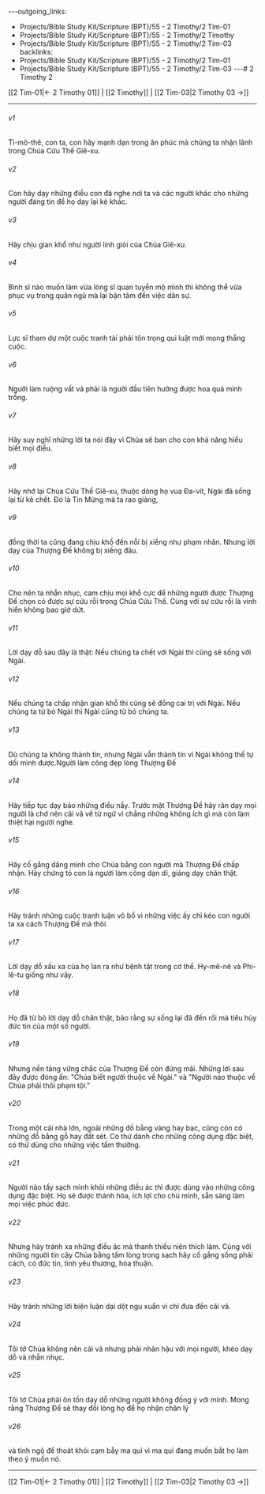 ---outgoing_links:
  - Projects/Bible Study Kit/Scripture (BPT)/55 - 2 Timothy/2 Tim-01
  - Projects/Bible Study Kit/Scripture (BPT)/55 - 2 Timothy/2 Timothy
  - Projects/Bible Study Kit/Scripture (BPT)/55 - 2 Timothy/2 Tim-03
backlinks:
  - Projects/Bible Study Kit/Scripture (BPT)/55 - 2 Timothy/2 Tim-01
  - Projects/Bible Study Kit/Scripture (BPT)/55 - 2 Timothy/2 Tim-03
---# 2 Timothy 2

[[2 Tim-01|← 2 Timothy 01]] | [[2 Timothy]] | [[2 Tim-03|2 Timothy 03 →]]
***



###### v1 
Ti-mô-thê, con ta, con hãy mạnh dạn trong ân phúc mà chúng ta nhận lãnh trong Chúa Cứu Thế Giê-xu. 

###### v2 
Con hãy dạy những điều con đã nghe nơi ta và các người khác cho những người đáng tin để họ dạy lại kẻ khác. 

###### v3 
Hãy chịu gian khổ như người lính giỏi của Chúa Giê-xu. 

###### v4 
Binh sĩ nào muốn làm vừa lòng sĩ quan tuyển mộ mình thì không thể vừa phục vụ trong quân ngũ mà lại bận tâm đến việc dân sự. 

###### v5 
Lực sĩ tham dự một cuộc tranh tài phải tôn trọng qui luật mới mong thắng cuộc. 

###### v6 
Người làm ruộng vất vả phải là người đầu tiên hưởng được hoa quả mình trồng. 

###### v7 
Hãy suy nghĩ những lời ta nói đây vì Chúa sẽ ban cho con khả năng hiểu biết mọi điều. 

###### v8 
Hãy nhớ lại Chúa Cứu Thế Giê-xu, thuộc dòng họ vua Đa-vít, Ngài đã sống lại từ kẻ chết. Đó là Tin Mừng mà ta rao giảng, 

###### v9 
đồng thời ta cũng đang chịu khổ đến nỗi bị xiềng như phạm nhân. Nhưng lời dạy của Thượng Đế không bị xiềng đâu. 

###### v10 
Cho nên ta nhẫn nhục, cam chịu mọi khổ cực để những người được Thượng Đế chọn có được sự cứu rỗi trong Chúa Cứu Thế. Cùng với sự cứu rỗi là vinh hiển không bao giờ dứt. 

###### v11 
Lời dạy dỗ sau đây là thật: Nếu chúng ta chết với Ngài thì cũng sẽ sống với Ngài. 

###### v12 
Nếu chúng ta chấp nhận gian khổ thì cũng sẽ đồng cai trị với Ngài. Nếu chúng ta từ bỏ Ngài thì Ngài cũng từ bỏ chúng ta. 

###### v13 
Dù chúng ta không thành tín, nhưng Ngài vẫn thành tín vì Ngài không thể tự dối mình được.Người làm công đẹp lòng Thượng Đế 

###### v14 
Hãy tiếp tục dạy bảo những điều nầy. Trước mặt Thượng Đế hãy răn dạy mọi người là chớ nên cãi vã về từ ngữ vì chẳng những không ích gì mà còn làm thiệt hại người nghe. 

###### v15 
Hãy cố gắng dâng mình cho Chúa bằng con người mà Thượng Đế chấp nhận. Hãy chứng tỏ con là người làm công dạn dĩ, giảng dạy chân thật. 

###### v16 
Hãy tránh những cuộc tranh luận vô bổ vì những việc ấy chỉ kéo con người ta xa cách Thượng Đế mà thôi. 

###### v17 
Lời dạy dỗ xấu xa của họ lan ra như bệnh tật trong cơ thể. Hy-mê-nê và Phi-lê-tu giống như vậy. 

###### v18 
Họ đã từ bỏ lời dạy dỗ chân thật, bảo rằng sự sống lại đã đến rồi mà tiêu hủy đức tin của một số người. 

###### v19 
Nhưng nền tảng vững chắc của Thượng Đế còn đứng mãi. Những lời sau đây được đóng ấn: "Chúa biết người thuộc về Ngài." và "Người nào thuộc về Chúa phải thôi phạm tội." 

###### v20 
Trong một cái nhà lớn, ngoài những đồ bằng vàng hay bạc, cũng còn có những đồ bằng gỗ hay đất sét. Có thứ dành cho những công dụng đặc biệt, có thứ dùng cho những việc tầm thường. 

###### v21 
Người nào tẩy sạch mình khỏi những điều ác thì được dùng vào những công dụng đặc biệt. Họ sẽ được thánh hóa, ích lợi cho chủ mình, sẵn sàng làm mọi việc phúc đức. 

###### v22 
Nhưng hãy tránh xa những điều ác mà thanh thiếu niên thích làm. Cùng với những người tin cậy Chúa bằng tấm lòng trong sạch hãy cố gắng sống phải cách, có đức tin, tình yêu thương, hòa thuận. 

###### v23 
Hãy tránh những lời biện luận dại dột ngu xuẩn vì chỉ đưa đến cãi vã. 

###### v24 
Tôi tớ Chúa không nên cãi vã nhưng phải nhân hậu với mọi người, khéo dạy dỗ và nhẫn nhục. 

###### v25 
Tôi tớ Chúa phải ôn tồn dạy dỗ những người không đồng ý với mình. Mong rằng Thượng Đế sẽ thay đổi lòng họ để họ nhận chân lý 

###### v26 
và tỉnh ngộ để thoát khỏi cạm bẫy ma quỉ vì ma quỉ đang muốn bắt họ làm theo ý muốn nó.

***
[[2 Tim-01|← 2 Timothy 01]] | [[2 Timothy]] | [[2 Tim-03|2 Timothy 03 →]]
